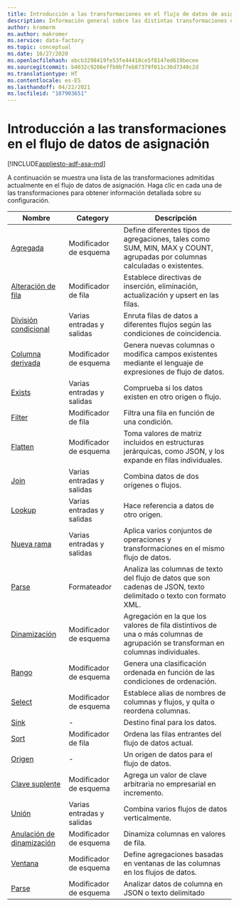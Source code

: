 ```yaml
---
title: Introducción a las transformaciones en el flujo de datos de asignación
description: Información general sobre las distintas transformaciones disponibles en el flujo de datos de asignación
author: kromerm
ms.author: makromer
ms.service: data-factory
ms.topic: conceptual
ms.date: 10/27/2020
ms.openlocfilehash: ebcb3298419fe53fe44418ce5f8147ed619becee
ms.sourcegitcommit: b4032c9266effb0bf7eb87379f011c36d7340c2d
ms.translationtype: HT
ms.contentlocale: es-ES
ms.lasthandoff: 04/22/2021
ms.locfileid: "107903651"
---
```

# <a name="mapping-data-flow-transformation-overview"></a>Introducción a las transformaciones en el flujo de datos de asignación

[!INCLUDE[appliesto-adf-asa-md](includes/appliesto-adf-asa-md.md)] 

A continuación se muestra una lista de las transformaciones admitidas actualmente en el flujo de datos de asignación. Haga clic en cada una de las transformaciones para obtener información detallada sobre su configuración.

| Nombre | Category | Descripción |
| ---- | -------- | ----------- |
| [Agregada](data-flow-aggregate.md) | Modificador de esquema | Define diferentes tipos de agregaciones, tales como SUM, MIN, MAX y COUNT, agrupadas por columnas calculadas o existentes. | 
| [Alteración de fila](data-flow-alter-row.md) | Modificador de fila | Establece directivas de inserción, eliminación, actualización y upsert en las filas. |
| [División condicional](data-flow-conditional-split.md) | Varias entradas y salidas | Enruta filas de datos a diferentes flujos según las condiciones de coincidencia. |
| [Columna derivada](data-flow-derived-column.md) | Modificador de esquema | Genera nuevas columnas o modifica campos existentes mediante el lenguaje de expresiones de flujo de datos. | 
| [Exists](data-flow-exists.md) | Varias entradas y salidas | Comprueba si los datos existen en otro origen o flujo. | 
| [Filter](data-flow-filter.md) | Modificador de fila | Filtra una fila en función de una condición. |
| [Flatten](data-flow-flatten.md) | Modificador de esquema |  Toma valores de matriz incluidos en estructuras jerárquicas, como JSON, y los expande en filas individuales. |
| [Join](data-flow-join.md) | Varias entradas y salidas |  Combina datos de dos orígenes o flujos. |
| [Lookup](data-flow-lookup.md) | Varias entradas y salidas | Hace referencia a datos de otro origen. |
| [Nueva rama](data-flow-new-branch.md) | Varias entradas y salidas | Aplica varios conjuntos de operaciones y transformaciones en el mismo flujo de datos. |
| [Parse](data-flow-new-branch.md) | Formateador | Analiza las columnas de texto del flujo de datos que son cadenas de JSON, texto delimitado o texto con formato XML. |
| [Dinamización](data-flow-pivot.md) | Modificador de esquema | Agregación en la que los valores de fila distintivos de una o más columnas de agrupación se transforman en columnas individuales. |
| [Rango](data-flow-rank.md) | Modificador de esquema | Genera una clasificación ordenada en función de las condiciones de ordenación. |
| [Select](data-flow-select.md) | Modificador de esquema | Establece alias de nombres de columnas y flujos, y quita o reordena columnas. |
| [Sink](data-flow-sink.md) | - | Destino final para los datos. |
| [Sort](data-flow-sort.md) | Modificador de fila | Ordena las filas entrantes del flujo de datos actual. |
| [Origen](data-flow-source.md) | - | Un origen de datos para el flujo de datos. |
| [Clave suplente](data-flow-surrogate-key.md) | Modificador de esquema | Agrega un valor de clave arbitraria no empresarial en incremento. |
| [Unión](data-flow-union.md) | Varias entradas y salidas | Combina varios flujos de datos verticalmente. |
| [Anulación de dinamización](data-flow-unpivot.md) | Modificador de esquema | Dinamiza columnas en valores de fila. |
| [Ventana](data-flow-window.md) | Modificador de esquema |  Define agregaciones basadas en ventanas de las columnas en los flujos de datos. |
| [Parse](data-flow-parse.md) | Modificador de esquema |  Analizar datos de columna en JSON o texto delimitado |
